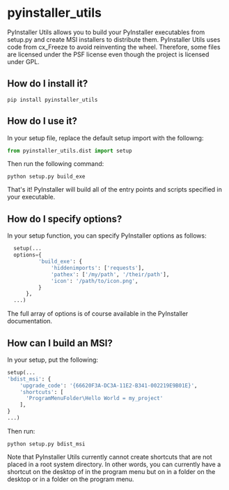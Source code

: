# pyinstaller_utils
PyInstaller Utils allows you to build your PyInstaller executables from setup.py and create MSI installers to distribute
them. PyInstaller Utils uses code from cx_Freeze to avoid reinventing the wheel. Therefore, some files are licensed 
under the PSF license even though the project is licensed under GPL.

## How do I install it?

    pip install pyinstaller_utils

## How do I use it?

In your setup file, replace the default setup import with the followng:

```python
from pyinstaller_utils.dist import setup
```

Then run the following command:

    python setup.py build_exe

That's it! PyInstaller will build all of the entry points and scripts specified in your executable.

## How do I specify options?

In your setup function, you can specify PyInstaller options as follows:

```python
  setup(...
  options={
          'build_exe': {
              'hiddenimports': ['requests'],
              'pathex': ['/my/path', '/their/path'],
              'icon': '/path/to/icon.png',
          }
      },
  ...)
```
The full array of options is of course available in the PyInstaller documentation.


## How can I build an MSI?

In your setup, put the following:

```python
setup(...
'bdist_msi': {
    'upgrade_code': '{66620F3A-DC3A-11E2-B341-002219E9B01E}',
    'shortcuts': [
      'ProgramMenuFolder\Hello World = my_project'
    ],
}
...)
```

Then run:

    python setup.py bdist_msi
    
Note that PyInstaller Utils currently cannot create shortcuts that are not placed in a root system directory. In other 
words, you can currently have a shortcut on the desktop of in the program menu but on in a folder on the desktop or in 
a folder on the program menu.
